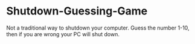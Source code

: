 # Shutdown-Guessing-Game
Not a traditional way to shutdown your computer. Guess the number 1-10, then if you are wrong your PC will shut down.
